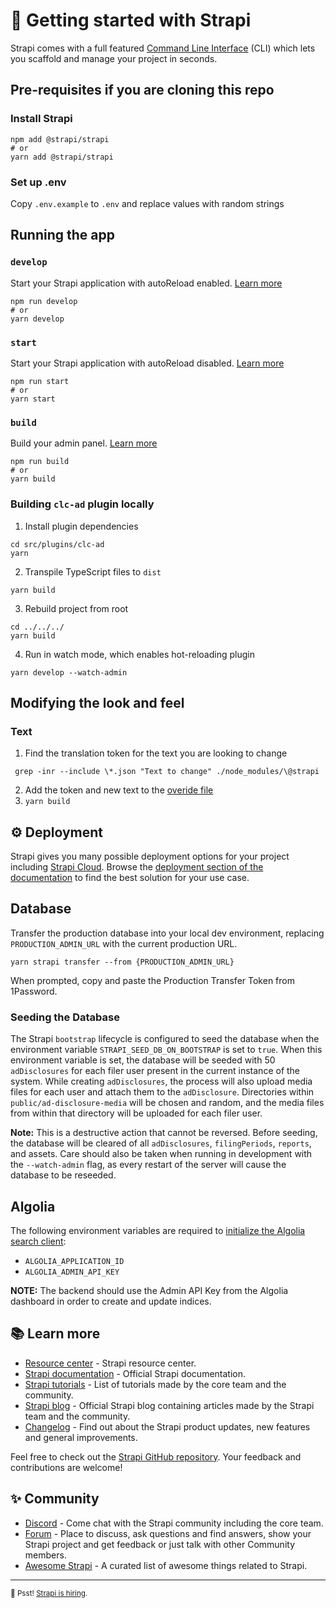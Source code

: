 # 🚀 Getting started with Strapi

Strapi comes with a full featured [Command Line Interface](https://docs.strapi.io/dev-docs/cli) (CLI) which lets you scaffold and manage your project in seconds.

## Pre-requisites if you are cloning this repo
### Install Strapi
```
npm add @strapi/strapi
# or
yarn add @strapi/strapi
```
### Set up .env
Copy `.env.example` to `.env` and replace values with random strings

## Running the app
### `develop`
Start your Strapi application with autoReload enabled. [Learn more](https://docs.strapi.io/dev-docs/cli#strapi-develop)

```
npm run develop
# or
yarn develop
```

### `start`

Start your Strapi application with autoReload disabled. [Learn more](https://docs.strapi.io/dev-docs/cli#strapi-start)

```
npm run start
# or
yarn start
```

### `build`

Build your admin panel. [Learn more](https://docs.strapi.io/dev-docs/cli#strapi-build)

```
npm run build
# or
yarn build
```

### Building `clc-ad` plugin locally

1. Install plugin dependencies

```
cd src/plugins/clc-ad
yarn
```

2. Transpile TypeScript files to `dist`

```
yarn build
```

3. Rebuild project from root

```
cd ../../../
yarn build
```

4. Run in watch mode, which enables hot-reloading plugin

```
yarn develop --watch-admin
```

## Modifying the look and feel
### Text

1. Find the translation token for the text you are looking to change
```
 grep -inr --include \*.json "Text to change" ./node_modules/\@strapi
```
2. Add the token and new text to the [overide file](src/admin/app.tsx)
3. `yarn build`


## ⚙️ Deployment

Strapi gives you many possible deployment options for your project including [Strapi Cloud](https://cloud.strapi.io). Browse the [deployment section of the documentation](https://docs.strapi.io/dev-docs/deployment) to find the best solution for your use case.

## Database

Transfer the production database into your local dev environment, replacing `PRODUCTION_ADMIN_URL` with the current production URL.

`yarn strapi transfer --from {PRODUCTION_ADMIN_URL}`

When prompted, copy and paste the Production Transfer Token from 1Password.

### Seeding the Database

The Strapi `bootstrap` lifecycle is configured to seed the database when the environment variable `STRAPI_SEED_DB_ON_BOOTSTRAP` is set to `true`. When this environment variable is set, the database will be seeded with 50 `adDisclosures` for each filer user present in the current instance of the system. While creating `adDisclosures`, the process will also upload media files for each user and attach them to the `adDisclosure`. Directories within `public/ad-disclosure-media` will be chosen and random, and the media files from within that directory will be uploaded for each filer user.

**Note:** This is a destructive action that cannot be reversed. Before seeding, the database will be cleared of all `adDisclosures`, `filingPeriods`, `reports`, and assets. Care should also be taken when running in development with the `--watch-admin` flag, as every restart of the server will cause the database to be reseeded.

## Algolia

The following environment variables are required to [initialize the Algolia search client](https://www.algolia.com/doc/api-client/getting-started/initialize/javascript/?client=javascript):

* `ALGOLIA_APPLICATION_ID`
* `ALGOLIA_ADMIN_API_KEY`

**NOTE:** The backend should use the Admin API Key from the Algolia dashboard in order to create and update indices.

## 📚 Learn more

- [Resource center](https://strapi.io/resource-center) - Strapi resource center.
- [Strapi documentation](https://docs.strapi.io) - Official Strapi documentation.
- [Strapi tutorials](https://strapi.io/tutorials) - List of tutorials made by the core team and the community.
- [Strapi blog](https://strapi.io/blog) - Official Strapi blog containing articles made by the Strapi team and the community.
- [Changelog](https://strapi.io/changelog) - Find out about the Strapi product updates, new features and general improvements.

Feel free to check out the [Strapi GitHub repository](https://github.com/strapi/strapi). Your feedback and contributions are welcome!

## ✨ Community

- [Discord](https://discord.strapi.io) - Come chat with the Strapi community including the core team.
- [Forum](https://forum.strapi.io/) - Place to discuss, ask questions and find answers, show your Strapi project and get feedback or just talk with other Community members.
- [Awesome Strapi](https://github.com/strapi/awesome-strapi) - A curated list of awesome things related to Strapi.

---

<sub>🤫 Psst! [Strapi is hiring](https://strapi.io/careers).</sub>
